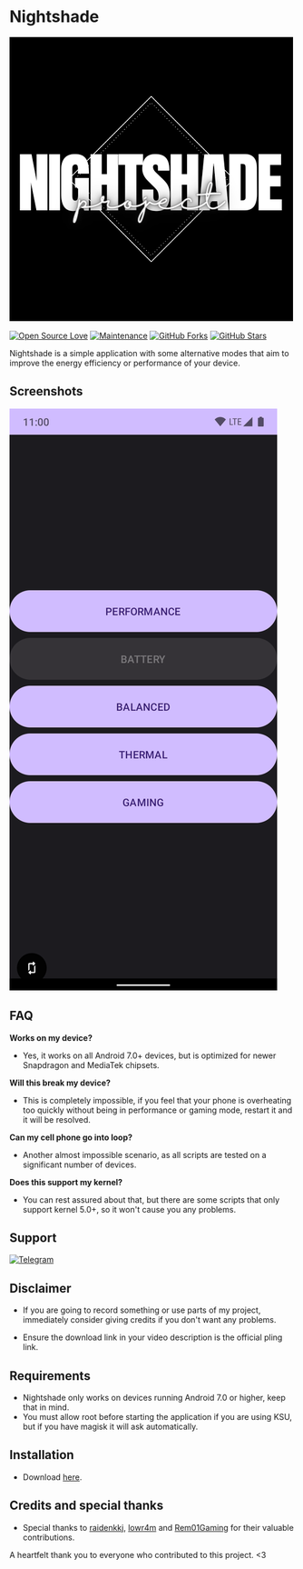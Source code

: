 # Nightshade 

![Nightshade Logo](https://github.com/haxislancelot/Nightshade/raw/main/nightshade_logo.png)

[![Open Source Love](https://img.shields.io/badge/Open%20Source-Love-blue)](https://github.com/haxislancelot/GriffithTweaks)
[![Maintenance](https://img.shields.io/badge/Maintained%3F-Yes-green)](https://GitHub.com/haxislancelot/GriffithTweaks/graphs/commit-activity)
[![GitHub Forks](https://img.shields.io/github/forks/haxislancelot/GriffithTweaks?&logo=github)](https://github.com/haxislancelot/GriffithTweaks/fork)
[![GitHub Stars](https://img.shields.io/github/stars/haxislancelot/GriffithTweaks?&logo=github)](https://github.com/haxislancelot/GriffithTweaks/stargazers)

Nightshade is a simple application with some alternative modes that aim to improve the energy efficiency or performance of your device.

## Screenshots

![Screenshot 1](https://raw.githubusercontent.com/haxislancelot/Nightshade/main/Screenshot_20240323-203016_Nightshade.png)

## FAQ

**Works on my device?**
  - Yes, it works on all Android 7.0+ devices, but is optimized for newer Snapdragon and MediaTek chipsets.

**Will this break my device?**
  - This is completely impossible, if you feel that your phone is overheating too quickly without being in performance or gaming mode, restart it and it will be resolved.

**Can my cell phone go into loop?**
  - Another almost impossible scenario, as all scripts are tested on a significant number of devices.

**Does this support my kernel?**
  - You can rest assured about that, but there are some scripts that only support kernel 5.0+, so it won't cause you any problems.

## Support 

[![Telegram](https://img.shields.io/badge/Join%20Us%20on-Telegram-blue)](https://t.me/nihilprojects) 

## Disclaimer

 - If you are going to record something or use parts of my project, immediately consider giving credits if you don't want any problems.

 - Ensure the download link in your video description is the official pling link.

## Requirements 

 - Nightshade only works on devices running Android 7.0 or higher, keep that in mind.
 - You must allow root before starting the application if you are using KSU, but if you have magisk it will ask automatically.

## Installation 

* Download [here](https://github.com/haxislancelot/Nightshade/releases).

## Credits and special thanks

* Special thanks to [raidenkkj](https://github.com/raidenkkj), [lowr4m](https://github.com/lowr4m) and [Rem01Gaming](https://github.com/Rem01Gaming) for their valuable contributions.

A heartfelt thank you to everyone who contributed to this project. <3
